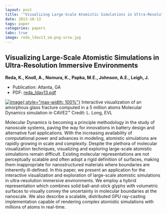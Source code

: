 ```yaml
---
layout: post
title: '"Visualizing Large-Scale Atomistic Simulations in Ultra-Resolution Immersive Environments"'
date: 2013-10-13
tags: paper
categories: papers
tabs: true
image: reda_ldav13_sm.png-srcw.jpg
---
```


## Visualizing Large-Scale Atomistic Simulations in Ultra-Resolution Immersive Environments
**Reda, K., Knoll, A., Nomura, K., Papka, M.E., Johnson, A.E., Leigh, J.**
- Publication: Atlanta, GA
- PDF: [reda_ldav13.pdf](/documents/reda_ldav13.pdf)


[![image](https://www.evl.uic.edu/output/originals/reda_ldav13_sm.png-srcw.jpg){:style="max-width: 100%"}](https://www.evl.uic.edu/output/originals/reda_ldav13_sm.png-srcw.jpg)
Interactive visualization of an amorphous glass fracture computed in a 5 million atoms Molecular Dynamics simulation in CAVE2&trade;
Credit: L. Long, EVL

Molecular Dynamics is becoming a principle methodology in the study of nanoscale systems, paving the way for innovations in battery design and alternative fuel applications. With the increasing availability of computational power and advances in modeling, atomistic simulations are rapidly growing in scale and complexity. Despite the plethora of molecular visualization techniques, visualizing and exploring large-scale atomistic simulations remain difficult. Existing molecular representations are not perceptually scalable and often adopt a rigid definition of surfaces, making them inappropriate for nanostructured materials where boundaries are inherently ill-defined. In this paper, we present an application for the interactive visualization and exploration of large-scale atomistic simulations in ultra-resolution immersive environments. We employ a hybrid representation which combines solid ball-and-stick glyphs with volumetric surfaces to visually convey the uncertainty in molecular boundaries at the nanoscale. We also describe a scalable, distributed GPU ray-casting implementation capable of rendering complex atomistic simulations with millions of atoms in real-time.